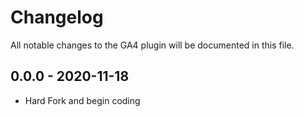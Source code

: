 # Changelog

All notable changes to the GA4 plugin will be documented in this file.

## 0.0.0 - 2020-11-18
- Hard Fork and begin coding
